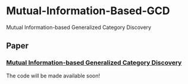 # Mutual-Information-Based-GCD
Mutual Information-based Generalized Category Discovery

## Paper
### [**Mutual Information-based Generalized Category Discovery**](https://arxiv.org/pdf/2212.00334.pdf)

The code will be made available soon!


